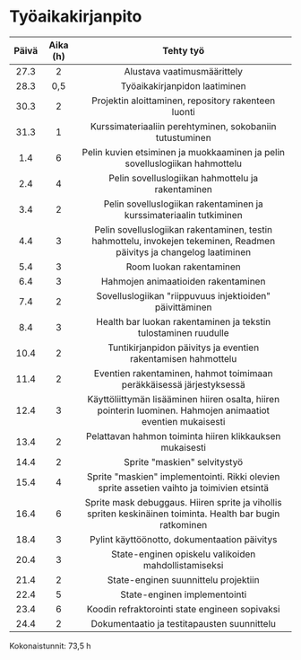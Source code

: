 # Työaikakirjanpito

| Päivä     | Aika (h) | Tehty työ     |
| :---:     |    :----:   |          :---: |
| 27.3     | 2     | Alustava vaatimusmäärittely   |
| 28.3   | 0,5       | Työaikakirjanpidon laatiminen     |
| 30.3   | 2       | Projektin aloittaminen, repository rakenteen luonti     |
| 31.3   | 1      | Kurssimateriaaliin perehtyminen, sokobaniin tutustuminen    |
| 1.4  | 6      | Pelin kuvien etsiminen ja muokkaaminen ja pelin sovelluslogiikan hahmottelu     |
| 2.4  | 4      | Pelin sovelluslogiikan hahmottelu ja rakentaminen    |
| 3.4  | 2      | Pelin sovelluslogiikan rakentaminen ja kurssimateriaalin tutkiminen   |
| 4.4  | 3      | Pelin sovelluslogiikan rakentaminen, testin hahmottelu, invokejen tekeminen, Readmen päivitys ja changelog laatiminen  |
| 5.4  | 3      | Room luokan rakentaminen  |
| 6.4  | 3      | Hahmojen animaatioiden rakentaminen  |
| 7.4  | 2      | Sovelluslogiikan "riippuvuus injektioiden" päivittäminen  |
| 8.4  | 3      | Health bar luokan rakentaminen ja tekstin tulostaminen ruudulle |
| 10.4  | 2      | Tuntikirjanpidon päivitys ja eventien rakentamisen hahmottelu |
| 11.4  | 2      | Eventien rakentaminen, hahmot toimimaan peräkkäisessä järjestyksessä  |
| 12.4  | 3      | Käyttöliittymän lisääminen hiiren osalta, hiiren pointerin luominen. Hahmojen animaatiot eventien mukaisesti  |
| 13.4  | 2      | Pelattavan hahmon toiminta hiiren klikkauksen mukaisesti |
| 14.4  | 2      | Sprite "maskien" selvitystyö |
| 15.4  | 4      | Sprite "maskien" implementointi. Rikki olevien sprite assetien vaihto ja toimivien etsintä |
| 16.4  | 6      | Sprite mask debuggaus. Hiiren sprite ja vihollis spriten keskinäinen toiminta. Health bar bugin ratkominen |
| 18.4  | 3      | Pylint käyttöönotto, dokumentaation päivitys |
| 20.4  | 3      | State-enginen opiskelu valikoiden mahdollistamiseksi  |
| 21.4  | 2      | State-enginen suunnittelu projektiin |
| 22.4  | 5      | State-enginen implementointi |
| 23.4  | 6      | Koodin refraktorointi state engineen sopivaksi |
| 24.4  | 2      | Dokumentaatio ja testitapausten suunnittelu |


Kokonaistunnit: 73,5 h

